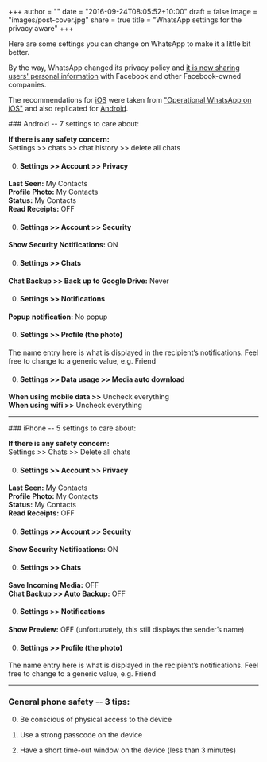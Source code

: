 +++
author = ""
date = "2016-09-24T08:05:52+10:00"
draft = false
image = "images/post-cover.jpg"
share = true
title = "WhatsApp settings for the privacy aware"
+++

Here are some settings you can change on WhatsApp to make it a little bit better. <!-- more -->

By the way, WhatsApp changed its privacy policy and [it is now sharing users' personal information](https://hackforprivacy.org/post/whatsapp.html) with Facebook and other Facebook-owned companies.

The recommendations for [iOS](#ios) were taken from ["Operational WhatsApp on iOS"](https://medium.com/@thegrugq/operational-whatsapp-on-ios-ce9a4231a034#.8hw8ec6ob) and also replicated for [Android](#android).

<a name="android" />
### Android -- 7 settings to care about:

**If there is any safety concern:**<br>
Settings >> chats >> chat history >> delete all chats

0. #### Settings >> Account >> Privacy
**Last Seen:** My Contacts <br>
**Profile Photo:** My Contacts <br>
**Status:** My Contacts <br>
**Read Receipts:** OFF <br>

0. #### Settings >> Account >> Security
**Show Security Notifications:** ON

0. #### Settings >> Chats
**Chat Backup >> Back up to Google Drive:** Never

0. #### Settings >> Notifications
**Popup notification:** No popup

0. #### Settings >> Profile (the photo)
The name entry here is what is displayed in the recipient’s notifications. Feel free to change to a generic value, e.g. Friend

0. #### Settings >> Data usage  >> Media auto download
**When using mobile data >>** Uncheck everything <br>
**When using wifi >>** Uncheck everything

---
<a name="ios" />
### iPhone -- 5 settings to care about:

**If there is any safety concern:**<br>
Settings >> Chats >>  Delete all chats

0. #### Settings >> Account >> Privacy
**Last Seen:** My Contacts <br>
**Profile Photo:** My Contacts <br>
**Status:** My Contacts <br>
**Read Receipts:** OFF<br>

0. #### Settings >> Account >> Security
**Show Security Notifications:** ON

0. #### Settings >> Chats
**Save Incoming Media:** OFF <br>
**Chat Backup >> Auto Backup:** OFF<br>

0. #### Settings >> Notifications
**Show Preview:** OFF (unfortunately, this still displays the sender’s name)

0. #### Settings >> Profile (the photo)
The name entry here is what is displayed in the recipient’s notifications. Feel free to change to a generic value, e.g. Friend

---

### General phone safety -- 3 tips:

0. Be conscious of physical access to the device

0. Use a strong passcode on the device

0. Have a short time-out window on the device (less than 3 minutes)

<meta name="twitter:card" content="summary">
<meta name="twitter:title" content="WhatsApp settings for the privacy aware">
<meta name="twitter:image" content="https://pamrucinque.com/images/whatsapp.png">

<!-- Open Graph data -->
<meta property="og:title" content="WhatsApp settings for the privacy aware">
<meta property="og:type" content="article" />
<meta property="og:url" content="https://pamrucinque.com/post/whatsapp-settings" />
<meta property="og:image" content="https://pamrucinque.com/images/whatsapp.png" />
<meta property="og:description" content="Here are some settings you can change on WhatsApp to make it a little bit better." />